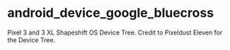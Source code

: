 # android_device_google_bluecross
Pixel 3 and 3 XL Shapeshift OS Device Tree.
Credit to Pixeldust Eleven for the Device Tree.

